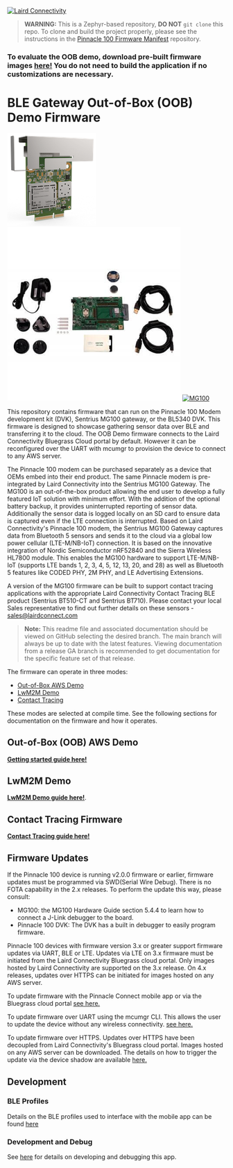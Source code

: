 [![Laird Connectivity](docs/images/LairdConnnectivityLogo_Horizontal_RGB.png)](https://www.lairdconnect.com/)

> **WARNING:** This is a Zephyr-based repository, **DO NOT** `git clone` this repo. To clone and build the project properly, please see the instructions in the [Pinnacle 100 Firmware Manifest](https://github.com/LairdCP/Pinnacle-100-Firmware-Manifest) repository.

### To evaluate the OOB demo, download pre-built firmware images [here!](https://github.com/LairdCP/Pinnacle-100-Firmware/releases) You do not need to build the application if no customizations are necessary.

# BLE Gateway Out-of-Box (OOB) Demo Firmware

[![Pinnacle 100 Modem](docs/images/pinnacle_100_modem.png)](https://www.lairdconnect.com/wireless-modules/cellular-solutions/pinnacle-100-cellular-modem) [![Pinnacle 100 DVK](docs/images/450-00010-K1-Contents_0.jpg)](https://www.lairdconnect.com/wireless-modules/cellular-solutions/pinnacle-100-cellular-modem) [![MG100](docs/images/MG100-Starter-Kit.png)](https://www.lairdconnect.com/iot-devices/iot-gateways/sentrius-mg100-gateway-lte-mnb-iot-and-bluetooth-5)

This repository contains firmware that can run on the Pinnacle 100 Modem development kit (DVK), Sentrius MG100 gateway, or the BL5340 DVK. This firmware is designed to showcase gathering sensor data over BLE and transferring it to the cloud. The OOB Demo firmware connects to the Laird Connectivity Bluegrass Cloud portal by default. However it can be reconfigured over the UART with mcumgr to provision the device to connect to any AWS server.

The Pinnacle 100 modem can be purchased separately as a device that OEMs embed into their end product. The same Pinnacle modem is pre-integrated by Laird Connectivity into the Sentrius MG100 Gateway. The MG100 is an out-of-the-box product allowing the end user to develop a fully featured IoT solution with minimum effort. With the addition of the optional battery backup, it provides uninterrupted reporting of sensor data. Additionally the sensor data is logged locally on an SD card to ensure data is captured even if the LTE connection is interrupted. Based on Laird Connectivity's Pinnacle 100 modem, the Sentrius MG100 Gateway captures data from Bluetooth 5 sensors and sends it to the cloud via a global low power cellular (LTE-M/NB-IoT) connection. It is based on the innovative integration of Nordic Semiconductor nRF52840 and the Sierra Wireless HL7800 module. This enables the MG100 hardware to support LTE-M/NB-IoT (supports LTE bands 1, 2, 3, 4, 5, 12, 13, 20, and 28) as well as Bluetooth 5 features like CODED PHY, 2M PHY, and LE Advertising Extensions.

A version of the MG100 firmware can be built to support contact tracing applications with the appropriate Laird Connectivity Contact Tracing BLE product (Sentrius BT510-CT and Sentrius BT710). Please contact your local Sales representative to find out further details on these sensors - sales@lairdconnect.com

> **Note:** This readme file and associated documentation should be viewed on GitHub selecting the desired branch. The main branch will always be up to date with the latest features. Viewing documentation from a release GA branch is recommended to get documentation for the specific feature set of that release.

The firmware can operate in three modes:

- [Out-of-Box AWS Demo](#out-of-box-oob-aws-demo)
- [LwM2M Demo](#lwm2m-demo)
- [Contact Tracing](#contact-tracing-firmware)

These modes are selected at compile time. See the following sections for documentation on the firmware and how it operates.

## Out-of-Box (OOB) AWS Demo

[**Getting started guide here!**](docs/readme_ltem_aws.md)

## LwM2M Demo

[**LwM2M Demo guide here!**](docs/readme_nbiot_lwm2m.md).

## Contact Tracing Firmware

[**Contact Tracing guide here!**](docs/contact_tracing.md)

## Firmware Updates

If the Pinnacle 100 device is running v2.0.0 firmware or earlier, firmware updates must be programmed via SWD(Serial Wire Debug). There is no FOTA capability in the 2.x releases. To perform the update this way, please consult:

- MG100: the MG100 Hardware Guide section 5.4.4 to learn how to connect a J-Link debugger to the board.
- Pinnacle 100 DVK: The DVK has a built in debugger to easily program firmware.

Pinnacle 100 devices with firmware version 3.x or greater support firmware updates via UART, BLE or LTE. Updates via LTE on 3.x firmware must be initiated from the Laird Connectivity Bluegrass cloud portal. Only images hosted by Laird Connectivity are supported on the 3.x release. On 4.x releases, updates over HTTPS can be initiated for images hosted on any AWS server.

To update firmware with the Pinnacle Connect mobile app or via the Bluegrass cloud portal [see here.](docs/readme_ltem_aws.md#firmware-updates)

To update firmware over UART using the mcumgr CLI. This allows the user to update the device without any wireless connectivity. [see here.](docs/firmware_update.md)

To update firmware over HTTPS. Updates over HTTPS have been decoupled from Laird Connectivity's Bluegrass cloud portal. Images hosted on any AWS server can be downloaded. The details on how to trigger the update via the device shadow are available [here.](docs/cloud_fota.md)

## Development

### BLE Profiles

Details on the BLE profiles used to interface with the mobile app can be found [here](docs/ble.md)

### Development and Debug

See [here](docs/development.md) for details on developing and debugging this app.
